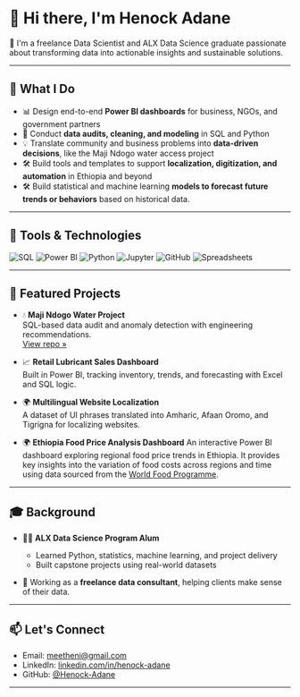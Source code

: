
# 👋 Hi there, I'm Henock Adane

🎯 I'm a freelance Data Scientist and ALX Data Science graduate passionate about transforming data into actionable insights and sustainable solutions.

---

## 🚀 What I Do
- 📊 Design end-to-end **Power BI dashboards** for business, NGOs, and government partners
- 🧠 Conduct **data audits, cleaning, and modeling** in SQL and Python
- 💡 Translate community and business problems into **data-driven decisions**, like the Maji Ndogo water access project
- 🛠️ Build tools and templates to support **localization, digitization, and automation** in Ethiopia and beyond
- 🛠️ Build statistical and machine learning **models to forecast future trends or behaviors** based on historical data. 

---

## 🧰 Tools & Technologies

![SQL](https://img.shields.io/badge/SQL-336791?style=for-the-badge&logo=postgresql&logoColor=white)
![Power BI](https://img.shields.io/badge/Power%20BI-F2C811?style=for-the-badge&logo=powerbi&logoColor=black)
![Python](https://img.shields.io/badge/Python-3776AB?style=for-the-badge&logo=python&logoColor=white)
![Jupyter](https://img.shields.io/badge/Jupyter-F37626?style=for-the-badge&logo=jupyter&logoColor=white)
![GitHub](https://img.shields.io/badge/GitHub-181717?style=for-the-badge&logo=github&logoColor=white)
![Spreadsheets](https://img.shields.io/badge/Spreadsheets-34A853?style=for-the-badge&logo=googlesheets&logoColor=white)


---

## 📂 Featured Projects

- 💧 **Maji Ndogo Water Project**  
  SQL-based data audit and anomaly detection with engineering recommendations.  
  [View repo »](https://github.com/Henock-Adane/maji-ndogo-water-access)

- 📈 **Retail Lubricant Sales Dashboard**  
  Built in Power BI, tracking inventory, trends, and forecasting with Excel and SQL logic.

- 🌍 **Multilingual Website Localization**  
  A dataset of UI phrases translated into Amharic, Afaan Oromo, and Tigrigna for localizing websites.
- 🌍 **Ethiopia Food Price Analysis Dashboard**
  An interactive Power BI dashboard exploring regional food price trends in Ethiopia. It provides key insights into the variation of food costs across regions and time using data sourced from the [World Food Programme](https://www.kaggle.com/datasets/usmanlovescode/ethiopia-food-prices-dataset).

---

## 🎓 Background

- 🧑‍🎓 **ALX Data Science Program Alum**  
  - Learned Python, statistics, machine learning, and project delivery  
  - Built capstone projects using real-world datasets

- 🤝 Working as a **freelance data consultant**, helping clients make sense of their data.

---

## 📫 Let's Connect

- Email: [meetheni@gmail.com](mailto:meetheni@gmail.com)
- LinkedIn: [linkedin.com/in/henock-adane](https://www.linkedin.com/in/henock-adane-06b24b109/)
- GitHub: [@Henock-Adane](https://github.com/Henock-Adane)

---


<!-- - 💞️ I’m looking to collaborate on 
- 📫 How to reach me 
-->
<!---
Henock-Adane/Henock-Adane is a ✨ special ✨ repository because its `README.md` (this file) appears on your GitHub profile.
You can click the Preview link to take a look at your changes.
--->

